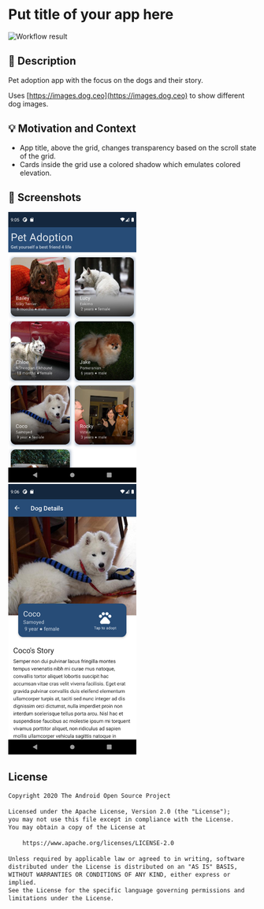 # Put title of your app here

<!--- Replace <OWNER> with your Github Username and <REPOSITORY> with the name of your repository. -->
<!--- You can find both of these in the url bar when you open your repository in github. -->
![Workflow result](https://github.com/stephen-marc/compose_developer_challenge_w1/workflows/Check/badge.svg)

## :scroll: Description

Pet adoption app with the focus on the dogs and their story.

Uses [https://images.dog.ceo](https://images.dog.ceo) to show different dog images.

## :bulb: Motivation and Context

* App title, above the grid, changes transparency based on the scroll state of the grid.
* Cards inside the grid use a colored shadow which emulates colored elevation.

## :camera_flash: Screenshots

<!-- You can add more screenshots here if you like -->
<img src="/results/screenshot_1.png" width="260">
&emsp;<img src="/results/screenshot_2.png" width="260">

## License

```
Copyright 2020 The Android Open Source Project

Licensed under the Apache License, Version 2.0 (the "License");
you may not use this file except in compliance with the License.
You may obtain a copy of the License at

    https://www.apache.org/licenses/LICENSE-2.0

Unless required by applicable law or agreed to in writing, software
distributed under the License is distributed on an "AS IS" BASIS,
WITHOUT WARRANTIES OR CONDITIONS OF ANY KIND, either express or implied.
See the License for the specific language governing permissions and
limitations under the License.
```
